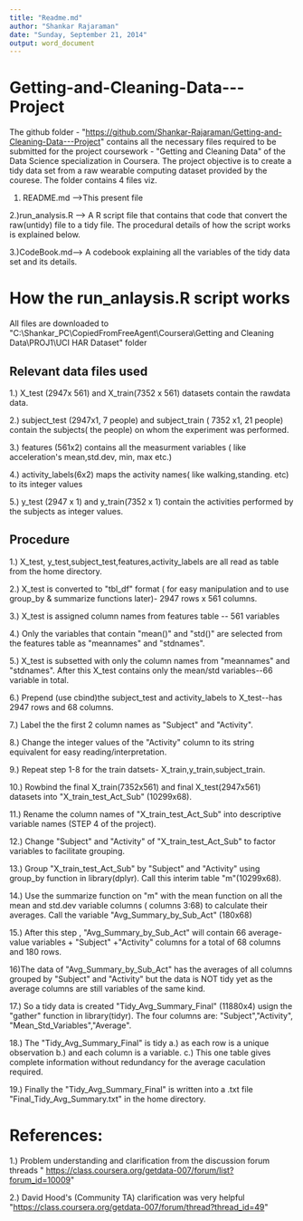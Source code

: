 ```yaml
---
title: "Readme.md"
author: "Shankar Rajaraman"
date: "Sunday, September 21, 2014"
output: word_document
---
```


Getting-and-Cleaning-Data---Project
===================================

The github folder - "https://github.com/Shankar-Rajaraman/Getting-and-Cleaning-Data---Project" contains all the necessary files required to be submitted for the project  coursework - "Getting and Cleaning Data" of the Data Science specialization in Coursera. The project objective is to create a tidy data set from a raw wearable computing dataset provided by the courese. The folder contains 4 files viz.

1) README.md  -->This present file

2.)run_analysis.R --> A R script file that contains that code that convert the raw(untidy) file to a tidy file. The procedural details of how the script works is explained below.

3.)CodeBook.md--> A codebook explaining all the variables of the tidy data set and its details.


How the run_anlaysis.R script works
==================================

All files are downloaded to "C:\Shankar_PC\CopiedFromFreeAgent\Coursera\Getting and Cleaning Data\PROJ1\UCI HAR Dataset" folder


Relevant data files used 
-----------------------
1.) X_test (2947x 561) and X_train(7352 x 561) datasets contain the rawdata  data. 

2.) subject_test (2947x1, 7 people) and subject_train ( 7352 x1, 21 people) contain the subjects( the people) on whom the experiment was performed. 

3.) features (561x2) contains all the measurment variables ( like acceleration's mean,std.dev, min, max etc.)

4.) activity_labels(6x2) maps the activity names( like walking,standing. etc) to its integer values

5.) y_test (2947 x 1) and y_train(7352 x 1) contain the activities performed by the subjects as integer values.


Procedure
---------

1.) X_test, y_test,subject_test,features,activity_labels are all read as table from the home directory.

2.) X_test is converted to "tbl_df"  format ( for easy manipulation and to use group_by & summarize functions later)- 2947 rows x 561 columns.

3.) X_test is  assigned column names from features table -- 561 variables

4.) Only the variables that contain "mean()" and "std()" are selected from the features table as "meannames" and "stdnames".

5.) X_test is subsetted with only the column names from "meannames" and "stdnames". After this X_test contains only the mean/std 
variables--66 variable in total.

6.) Prepend (use cbind)the subject_test and activity_labels to X_test--has 2947 rows and 68 columns.

7.) Label the the first 2 column names as "Subject" and "Activity".

8.) Change the integer values of the "Activity" column to its string equivalent for easy reading/interpretation.

9.) Repeat step 1-8 for the train datsets- X_train,y_train,subject_train.

10.) Rowbind the final X_train(7352x561) and final X_test(2947x561) datasets into "X_train_test_Act_Sub" (10299x68).

11.) Rename the column names of  "X_train_test_Act_Sub" into descriptive variable names (STEP 4 of the project). 
 
12.) Change "Subject" and "Activity"  of  "X_train_test_Act_Sub" to factor variables to facilitate grouping.

13.) Group "X_train_test_Act_Sub" by "Subject" and "Activity" using group_by function in library(dplyr). Call this interim table  "m"(10299x68).

14.) Use the summarize function on "m" with the mean function on all the mean and std.dev variable columns ( columns 3:68) to calculate their averages. Call the variable "Avg_Summary_by_Sub_Act" (180x68) 

15.) After this step , "Avg_Summary_by_Sub_Act"  will contain 66 average-value variables + "Subject" +"Activity" columns for a total of 68 columns and 180 rows. 

16)The data of  "Avg_Summary_by_Sub_Act" has the averages of all columns grouped by "Subject" and "Activity" but the data is NOT tidy yet as the average columns are still variables of the same kind. 

17.) So a tidy data is created  "Tidy_Avg_Summary_Final" (11880x4) usign the "gather" function in library(tidyr). The four columns are: "Subject","Activity", "Mean_Std_Variables","Average".  

18.) The "Tidy_Avg_Summary_Final" is tidy 
        a.) as each row is a unique observation 
	b.) and each column is a variable. 
	c.) This one table gives complete information without redundancy for the average caculation required.

19.) Finally the  "Tidy_Avg_Summary_Final" is written into a .txt file "Final_Tidy_Avg_Summary.txt" in the home directory.

References:
==========

1.) Problem understanding and clarification from the discussion forum  threads 
" https://class.coursera.org/getdata-007/forum/list?forum_id=10009"

2.) David Hood's (Community TA) clarification was very helpful
"https://class.coursera.org/getdata-007/forum/thread?thread_id=49"



